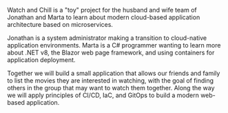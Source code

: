 Watch and Chill is a "toy" project for the husband and wife team of Jonathan and Marta to learn about modern cloud-based application architecture based on microservices.

Jonathan is a system administrator making a transition to cloud-native application environments. Marta is a C# programmer wanting to learn more about .NET v8, the Blazor web page framework, and using containers for application deployment.

Together we will build a small application that allows our friends and family to list the movies they are interested in watching, with the goal of finding others in the group that may want to watch them together.  Along the way we will apply principles of CI/CD, IaC, and GitOps to build a modern web-based application.
